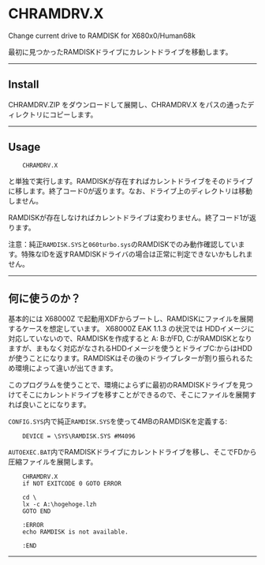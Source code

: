 # CHRAMDRV.X

Change current drive to RAMDISK for X680x0/Human68k

最初に見つかったRAMDISKドライブにカレントドライブを移動します。

---

## Install

CHRAMDRV.ZIP をダウンロードして展開し、CHRAMDRV.X をパスの通ったディレクトリにコピーします。

---

## Usage

        CHRAMDRV.X

と単独で実行します。RAMDISKが存在すればカレントドライブをそのドライブに移します。終了コード0が返ります。なお、ドライブ上のディレクトリは移動しません。

RAMDISKが存在しなければカレントドライブは変わりません。終了コード1が返ります。

注意：純正`RAMDISK.SYS`と`060turbo.sys`のRAMDISKでのみ動作確認しています。特殊なIDを返すRAMDISKドライバの場合は正常に判定できないかもしれません。

---

## 何に使うのか？

基本的には X68000Z で起動用XDFからブートし、RAMDISKにファイルを展開するケースを想定しています。
X68000Z EAK 1.1.3 の状況では HDDイメージに対応していないので、RAMDISKを作成すると A: B:がFD, C:がRAMDISKとなりますが、まもなく対応がなされるHDDイメージを使うとドライブC:からはHDDが使うことになります。RAMDISKはその後のドライブレターが割り振られるため環境によって違いが出てきます。

このプログラムを使うことで、環境によらずに最初のRAMDISKドライブを見つけてそこにカレントドライブを移すことができるので、そこにファイルを展開すれば良いことになります。


`CONFIG.SYS`内で純正`RAMDISK.SYS`を使って4MBのRAMDISKを定義する:

        DEVICE = \SYS\RAMDISK.SYS #M4096

`AUTOEXEC.BAT`内でRAMDISKドライブにカレントドライブを移し、そこでFDから圧縮ファイルを展開します。

        CHRAMDRV.X
        if NOT EXITCODE 0 GOTO ERROR

        cd \
        lx -c A:\hogehoge.lzh
        GOTO END

        :ERROR
        echo RAMDISK is not available.

        :END
---